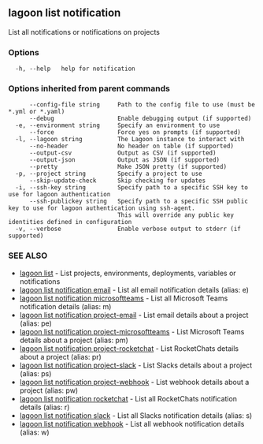 ## lagoon list notification

List all notifications or notifications on projects

### Options

```
  -h, --help   help for notification
```

### Options inherited from parent commands

```
      --config-file string     Path to the config file to use (must be *.yml or *.yaml)
      --debug                  Enable debugging output (if supported)
  -e, --environment string     Specify an environment to use
      --force                  Force yes on prompts (if supported)
  -l, --lagoon string          The Lagoon instance to interact with
      --no-header              No header on table (if supported)
      --output-csv             Output as CSV (if supported)
      --output-json            Output as JSON (if supported)
      --pretty                 Make JSON pretty (if supported)
  -p, --project string         Specify a project to use
      --skip-update-check      Skip checking for updates
  -i, --ssh-key string         Specify path to a specific SSH key to use for lagoon authentication
      --ssh-publickey string   Specify path to a specific SSH public key to use for lagoon authentication using ssh-agent.
                               This will override any public key identities defined in configuration
  -v, --verbose                Enable verbose output to stderr (if supported)
```

### SEE ALSO

* [lagoon list](lagoon_list.md)	 - List projects, environments, deployments, variables or notifications
* [lagoon list notification email](lagoon_list_notification_email.md)	 - List all email notification details (alias: e)
* [lagoon list notification microsoftteams](lagoon_list_notification_microsoftteams.md)	 - List all Microsoft Teams notification details (alias: m)
* [lagoon list notification project-email](lagoon_list_notification_project-email.md)	 - List email details about a project (alias: pe)
* [lagoon list notification project-microsoftteams](lagoon_list_notification_project-microsoftteams.md)	 - List Microsoft Teams details about a project (alias: pm)
* [lagoon list notification project-rocketchat](lagoon_list_notification_project-rocketchat.md)	 - List RocketChats details about a project (alias: pr)
* [lagoon list notification project-slack](lagoon_list_notification_project-slack.md)	 - List Slacks details about a project (alias: ps)
* [lagoon list notification project-webhook](lagoon_list_notification_project-webhook.md)	 - List webhook details about a project (alias: pw)
* [lagoon list notification rocketchat](lagoon_list_notification_rocketchat.md)	 - List all RocketChats notification details (alias: r)
* [lagoon list notification slack](lagoon_list_notification_slack.md)	 - List all Slacks notification details (alias: s)
* [lagoon list notification webhook](lagoon_list_notification_webhook.md)	 - List all webhook notification details (alias: w)

